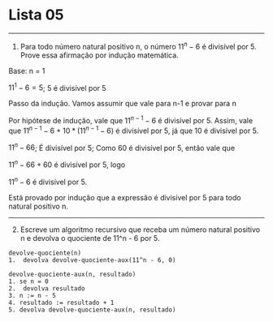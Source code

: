 # Lista 05

***

1) Para todo número natural positivo n, o número $11^n-6$ é divisível por 5. Prove essa afirmação por indução matemática.



Base: n = 1

$11^1 - 6 = 5$; 5 é divisível por 5

Passo da indução. Vamos assumir que vale para n-1 e provar para n

Por hipótese de indução, vale que $11^{n-1} - 6$ é divisível por 5. Assim, vale que
$11^{n-1} - 6 + 10*(11^{n-1} - 6)$ é divisível por 5, já que 10 é divisível por 5.

$11^{n} - 66$; É divisível por 5; Como 60 é divisível por 5, então vale que

$11^{n} - 66 + 60$ é divisível por 5, logo

$11^{n} - 6$ é divisível por 5.

Está provado por indução que a expressão é divisível por 5 para todo natural positivo n.

***

2) Escreve um algoritmo recursivo que receba um número natural positivo n e devolva o quociente de 11^n - 6 por 5.

```
devolve-quociente(n)
1.	devolva devolve-quociente-aux(11^n - 6, 0)

devolve-quociente-aux(n, resultado)
1. se n = 0
2.	devolva resultado
3. n := n - 5
4. resultado := resultado + 1
5. devolva devolve-quociente-aux(n, resultado)
```

